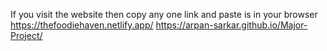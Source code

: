 If you visit the website then copy any one link and paste is in your browser
https://thefoodiehaven.netlify.app/
https://arpan-sarkar.github.io/Major-Project/
